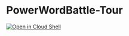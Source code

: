 # PowerWordBattle-Tour

[![Open in Cloud Shell](http://gstatic.com/cloudssh/images/open-btn.svg)](https://console.cloud.google.com/cloudshell/editor?cloudshell_git_repo=https%3A%2F%2Fgithub.com%2Fstartail%2FPowerWordBattle-Tour.git&cloudshell_working_dir=power-word-battle)
